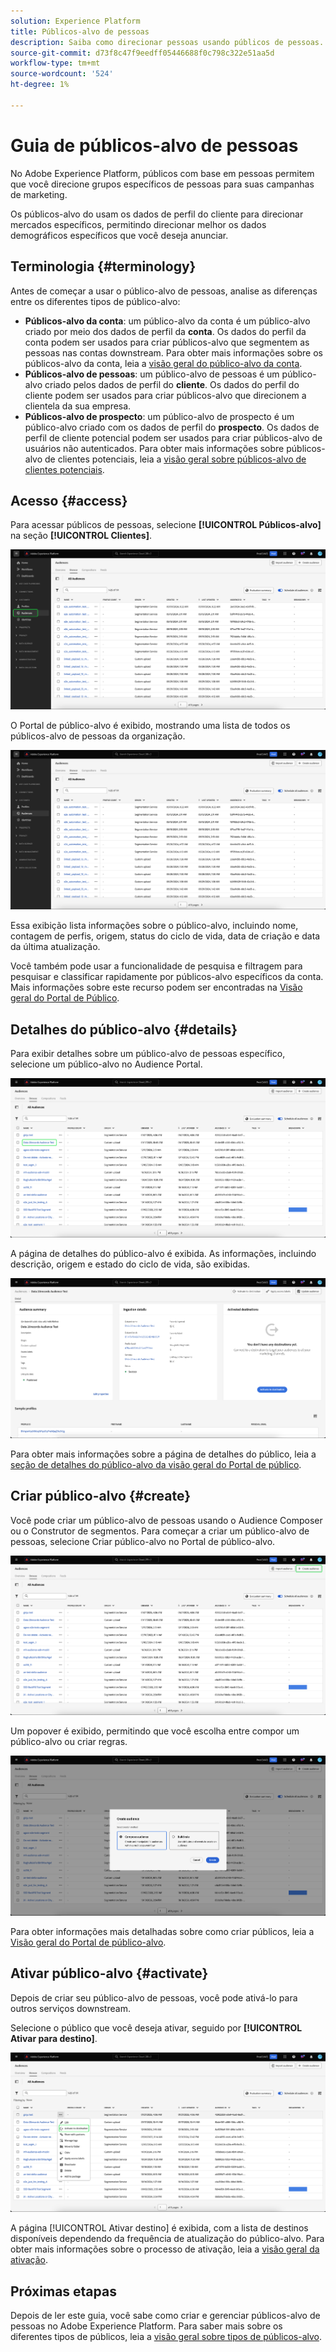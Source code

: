 ```yaml
---
solution: Experience Platform
title: Públicos-alvo de pessoas
description: Saiba como direcionar pessoas usando públicos de pessoas.
source-git-commit: d73f8c47f9eedff05446688f0c798c322e51aa5d
workflow-type: tm+mt
source-wordcount: '524'
ht-degree: 1%

---
```


# Guia de públicos-alvo de pessoas

No Adobe Experience Platform, públicos com base em pessoas permitem que você direcione grupos específicos de pessoas para suas campanhas de marketing.

Os públicos-alvo do usam os dados de perfil do cliente para direcionar mercados específicos, permitindo direcionar melhor os dados demográficos específicos que você deseja anunciar.

## Terminologia {#terminology}

Antes de começar a usar o público-alvo de pessoas, analise as diferenças entre os diferentes tipos de público-alvo:

- **Públicos-alvo da conta**: um público-alvo da conta é um público-alvo criado por meio dos dados de perfil da **conta**. Os dados do perfil da conta podem ser usados para criar públicos-alvo que segmentem as pessoas nas contas downstream. Para obter mais informações sobre os públicos-alvo da conta, leia a [visão geral do público-alvo da conta](./account-audiences.md).
- **Públicos-alvo de pessoas**: um público-alvo de pessoas é um público-alvo criado pelos dados de perfil do **cliente**. Os dados do perfil do cliente podem ser usados para criar públicos-alvo que direcionem a clientela da sua empresa.
- **Públicos-alvo de prospecto**: um público-alvo de prospecto é um público-alvo criado com os dados de perfil do **prospecto**. Os dados de perfil de cliente potencial podem ser usados para criar públicos-alvo de usuários não autenticados. Para obter mais informações sobre públicos-alvo de clientes potenciais, leia a [visão geral sobre públicos-alvo de clientes potenciais](./prospect-audiences.md).

## Acesso {#access}

Para acessar públicos de pessoas, selecione **[!UICONTROL Públicos-alvo]** na seção **[!UICONTROL Clientes]**.

![A guia Públicos-alvo está realçada na seção Clientes.](../images/types/people/select-audiences.png)

O Portal de público-alvo é exibido, mostrando uma lista de todos os públicos-alvo de pessoas da organização.

![O Portal de Público-Alvo para públicos-alvo de pessoas é exibido.](../images/types/people/people-audiences.png)

Essa exibição lista informações sobre o público-alvo, incluindo nome, contagem de perfis, origem, status do ciclo de vida, data de criação e data da última atualização.

Você também pode usar a funcionalidade de pesquisa e filtragem para pesquisar e classificar rapidamente por públicos-alvo específicos da conta. Mais informações sobre este recurso podem ser encontradas na [Visão geral do Portal de Público](../ui/audience-portal.md#manage-audiences).

## Detalhes do público-alvo {#details}

Para exibir detalhes sobre um público-alvo de pessoas específico, selecione um público-alvo no Audience Portal.

![Um público-alvo especificado está destacado no Portal de Público-Alvo.](../images/types/people/select-audience.png)

A página de detalhes do público-alvo é exibida. As informações, incluindo descrição, origem e estado do ciclo de vida, são exibidas.

![A página de detalhes do público-alvo é exibida, mostrando informações sobre o público-alvo de pessoas.](../images/types/people/audience-details.png)

Para obter mais informações sobre a página de detalhes do público, leia a [seção de detalhes do público-alvo da visão geral do Portal de público](../ui/audience-portal.md#audience-details).

## Criar público-alvo {#create}

Você pode criar um público-alvo de pessoas usando o Audience Composer ou o Construtor de segmentos. Para começar a criar um público-alvo de pessoas, selecione Criar público-alvo no Portal de público-alvo.

![O botão Criar público-alvo está realçado.](../images/types/people/select-create-audience.png)

Um popover é exibido, permitindo que você escolha entre compor um público-alvo ou criar regras.

![Um popover exibindo uma escolha entre a composição e o público-alvo e a criação de regras é exibido.](../images/types/people/create-audience-popover.png)

Para obter informações mais detalhadas sobre como criar públicos, leia a [Visão geral do Portal de público-alvo](../ui/audience-portal.md#create-audience).

## Ativar público-alvo {#activate}

Depois de criar seu público-alvo de pessoas, você pode ativá-lo para outros serviços downstream.

Selecione o público que você deseja ativar, seguido por **[!UICONTROL Ativar para destino]**.

![O botão Ativar para destino está realçado no menu de ações rápidas.](../images/types/people/activate-to-destination.png)

A página [!UICONTROL Ativar destino] é exibida, com a lista de destinos disponíveis dependendo da frequência de atualização do público-alvo. Para obter mais informações sobre o processo de ativação, leia a [visão geral da ativação](../../destinations/ui/activation-overview.md).

## Próximas etapas

Depois de ler este guia, você sabe como criar e gerenciar públicos-alvo de pessoas no Adobe Experience Platform. Para saber mais sobre os diferentes tipos de públicos, leia a [visão geral sobre tipos de públicos-alvo](./overview.md).

